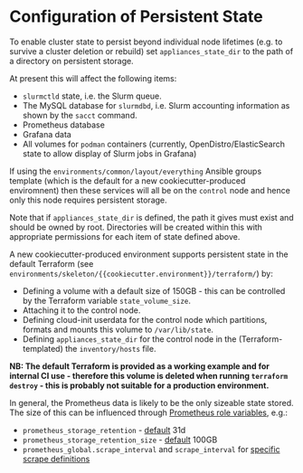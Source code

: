 # Configuration of Persistent State

To enable cluster state to persist beyond individual node lifetimes (e.g. to survive a cluster deletion or rebuild) set `appliances_state_dir` to the path of a directory on persistent storage.

At present this will affect the following items:
- `slurmctld` state, i.e. the Slurm queue.
- The MySQL database for `slurmdbd`, i.e. Slurm accounting information as shown by the `sacct` command.
- Prometheus database
- Grafana data
- All volumes for `podman` containers (currently, OpenDistro/ElasticSearch state to allow display of Slurm jobs in Grafana)

If using the `environments/common/layout/everything` Ansible groups template (which is the default for a new cookiecutter-produced enviromnent) then these services will all be on the `control` node and hence only this node requires persistent storage.

Note that if `appliances_state_dir` is defined, the path it gives must exist and should be owned by root. Directories will be created within this with appropriate permissions for each item of state defined above.

A new cookiecutter-produced environment supports persistent state in the default Terraform (see `environments/skeleton/{{cookiecutter.environment}}/terraform/`) by:

- Defining a volume with a default size of 150GB - this can be controlled by the Terraform variable `state_volume_size`.
- Attaching it to the control node.
- Defining cloud-init userdata for the control node which partitions, formats and mounts this volume to `/var/lib/state`.
- Defining `appliances_state_dir` for the control node in the (Terraform-templated) the `inventory/hosts` file.

**NB: The default Terraform is provided as a working example and for internal CI use - therefore this volume is deleted when running `terraform destroy` - this is probably not suitable for
a production environment.**

In general, the Prometheus data is likely to be the only sizeable state stored. The size of this can be influenced through [Prometheus role variables](https://github.com/cloudalchemy/ansible-prometheus#role-variables), e.g.:
- `prometheus_storage_retention` - [default](../environments/common/inventory/group_vars/all/prometheus.yml) 31d
- `prometheus_storage_retention_size` - [default](../environments/common/inventory/group_vars/all/prometheus.yml) 100GB
- `prometheus_global.scrape_interval` and `scrape_interval` for [specific scrape definitions](../environments/common/inventory/group_vars/all/prometheus.yml)
